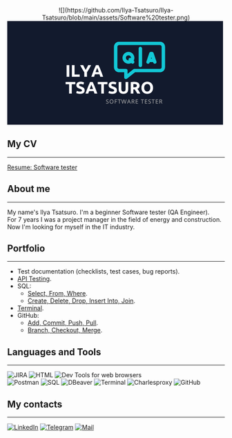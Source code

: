 <center> ![](https://github.com/Ilya-Tsatsuro/Ilya-Tsatsuro/blob/main/assets/Software%20tester.png) </center>

<img style="float: center;" src="https://github.com/Ilya-Tsatsuro/Ilya-Tsatsuro/blob/main/assets/Software%20tester.png">


## My CV
---
[Resume: Software tester](https://drive.google.com/file/d/1fgy5RR6F5Jpb8O_7xAXTp0u_UGiHhAQ1/view?usp=share_link)

## About me 
---
My name's Ilya Tsatsuro. I'm a beginner Software tester (QA Engineer).  
For 7 years I was a project manager in the field of energy and construction. Now I'm looking for myself in the IT industry.

## Portfolio
---
- Test documentation (checklists, test cases, bug reports).
- [API Testing](https://github.com/Ilya-Tsatsuro/Postman_HW_2).
- SQL: 
   - [Select, From, Where](https://github.com/Ilya-Tsatsuro/SQL_HW_1).
   - [Create, Delete, Drop, Insert Into, Join](https://github.com/Ilya-Tsatsuro/SQL_HW_2).
- [Terminal](https://github.com/Ilya-Tsatsuro/Terminal_HW_1).
- GitHub: 
   - [Add, Commit, Push, Pull](https://github.com/Ilya-Tsatsuro/GIT_HW_1_XML).
   - [Branch, Checkout, Merge](https://github.com/Ilya-Tsatsuro/GIT_HW_2).

## Languages and Tools
---
![JIRA](https://img.shields.io/badge/-JIRA-FFFFFF?style=for-the-badge&logo=JIRA&&logoColor=2584FF) 
![HTML](https://img.shields.io/badge/-HTML-1F1F1F?style=for-the-badge&logo=HTML&&logoColor=FFFFFF)
![Dev Tools for web browsers](https://img.shields.io/badge/-Dev_Tools_for_web_browsers-1967D2?style=for-the-badge&logo=Charlesproxy&&logoColor=FFFFFF)  
![Postman](https://img.shields.io/badge/-Postman-FF6C37?style=for-the-badge&logo=Postman&&logoColor=FFFFFF)
![SQL](https://img.shields.io/badge/-SQL-FFFFFF?style=for-the-badge&logo=PostgreSQL&&logoColor=336791)
![DBeaver](https://img.shields.io/badge/-DBeaver-6D98C0?style=for-the-badge&logo=DBeaver&&logoColor=362622)
![Terminal](https://img.shields.io/badge/-Terminal-282A36?style=for-the-badge&logo=Terminal&&logoColor=FFFFFF)
![Charlesproxy](https://img.shields.io/badge/-Charlesproxy-BBDDEE?style=for-the-badge&logo=Charlesproxy&&logoColor=2A6D7E)
![GitHub](https://img.shields.io/badge/-GitHub-161B22?style=for-the-badge&logo=GitHub&&logoColor=F0F6FC)


## My contacts 
---
[![LinkedIn](https://img.shields.io/badge/-LinkedIn-FFFFFF?style=flat-square&logo=LinkedIn&logoColor=0B66C2)](https://www.linkedin.com/in/tsatsuro93/) 
[![Telegram](https://img.shields.io/badge/-Telegram-131415?style=flat-square&logo=Telegram&logoColor=27AAE9)](https://t.me/Ilya_Tsatsuro)
[![Mail](https://img.shields.io/badge/-Mail-DDDDDD?style=flat-square&logo=Gmail&logoColor=EA4236)](tsatsuro93@gmail.com)
